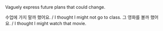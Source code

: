 Vaguely express future plans that could change.

수업에 가지 말까 했어요. / I thought I might not go to class.
그 영화를 볼까 했어요. / I thought I might watch that movie.

